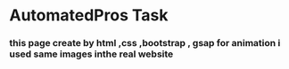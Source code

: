 
# AutomatedPros Task

### this page create by html ,css ,bootstrap , gsap for animation i used same images inthe real website  

